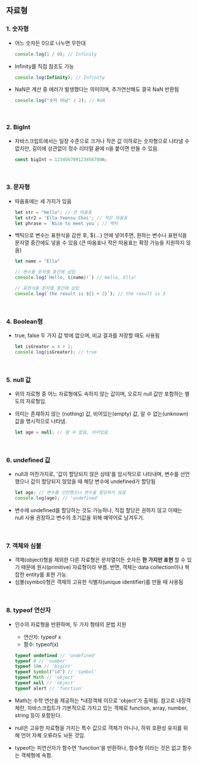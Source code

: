 ## **자료형** <p>

### **1. 숫자형** <p>
- 어느 숫자든 0으로 나누면 무한대
  
  ```jsx
  console.log(1 / 0); // Infinity
  ```

- Infinity를 직접 참조도 가능
  
  ```jsx
  console.log(Infinity); // Infinity
  ```

- NaN은 계산 중 에러가 발생했다는 의미이며, 추가연산해도 결국 NaN 반환됨

  ```jsx
  console.log("숫자 아님" / 2); // NaN
  ``` 

<br/><p>

### 2. **BigInt** <p>
- 자바스크립트에서는 일정 수준으로 크거나 작은 값 이하로는 숫자형으로 나타낼 수 없지만, 길이에 상관없이 정수 리터럴 끝에 n을 붙이면 만들 수 있음.
  
  ```jsx
  const bigInt = 123456789123456789n;
  ```

<br/><p>

### **3. 문자형** <p>
- 따옴표에는 세 가지가 있음
  
   ```jsx
   let str = "Hello"; // 큰 따옴표
   let str2 = 'Ella Yeonsu Choi'; // 작은 따옴표
   let phrase = `Nice to meet you`; // 백틱
   ```

- 백틱으로 변수는 표현식을 감싼 후, ${...} 안에 넣어주면, 원하는 변수나 표현식을 문자열 중간에도 넣을 수 있음 (큰 따옴표나 작은 따옴표는 확장 가능을 지원하지 않음)
  
  ```jsx
  let name = "Ella"

  // 변수를 문자열 중간에 삽입
  console.log(`Hello, ${name}!`) // Hello, Ella!

  // 표현식을 문자열 중간에 삽입
  console.log(`the result is ${1 + 2}`); // the result is 3
  ```
<br/><p>

### **4. Boolean형** <p>
- true, false 두 가지 값 밖에 없으며, 비교 결과를 저장할 때도 사용됨 
  
  ```jsx
  let isGreater = 4 > 1;
  console.log(isGreater); // true
  ```

<br/><p>

### **5. null 값** <p>
- 위의 자료형 중 어느 자료형에도 속하지 않는 값이며, 오로지 null 값만 포함하는 별도의 자료형임. 
- 의미는 존재하지 않는 (nothing) 값, 비어있는(empty) 값, 알 수 없는(unknown) 값을 명시적으로 나타냄.
  
  ```jsx
  let age = null; // 알 수 없음, 비어있음
  ```
<br/><p>

### **6. undefined 값** <p>
- null과 마찬가지로, '값이 할당되지 않은 상태'를 암시적으로 나타내며, 변수를 선언했으나 값이 할당되지 않았을 때 해당 변수에 undefined가 할당됨

  ```jsx
  let age; // 변수를 선언했으나 변수를 할당하지 않음
  console.log(age); // 'undefined'
  ```

- 변수에 undefined를 할당하는 것도 가능하나, 직접 할당은 권하지 않고 이때는 null 사용 권장하고 변수의 초기값을 위해 예약어로 남겨두기.

<br/><p>

### **7. 객체와 심볼** <p>
- 객체(object)형을 제외한 다른 자료형은 문자열이든 숫자든 **한 가지만 표현** 할 수 있기 때문에 원시(primitive) 자료형이라 부름. 반면, 객체는 data collection이나 복잡한 entity를 표현 가능.
- 심볼(symbol)형은 객체의 고유한 식별자(unique identifier)를 만들 때 사용됨 
  
<br/><p>

### **8. typeof 연산자** <p>
- 인수의 자료형을 반환하며, 두 가지 형태의 문법 지원
  
    - 연산자: typeof x
    - 함수: typeof(x) <p>
  ```jsx
  typeof undefined // 'undefined'
  typeof 0 // 'number'
  typeof 10n // 'bigint'
  typeof Symbol("id") // 'symbol'
  typeof Math // 'object'
  typeof null // 'object'
  typeof alert // 'function'
  ```
- Math는 수학 연산을 제공하는 *내장객체 이므로 'object'가 출력됨. 참고로 내장객체란, 자바스크립트가 기본적으로 가지고 있는 객체로 function, array, number, string 등이 포함된다. 
- null은 고유한 자료형을 가지는 특수 값으로 객체가 아니나, 하위 호환성 유지를 위해 언어 자체 오류라도 놔둔 것임.
- typeof는 피연산자가 함수면 'function'을 반환하나, 함수형 이라는 것은 없고 함수는 객체형에 속함. 
